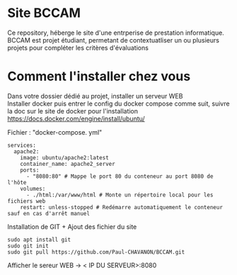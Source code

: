 # Site BCCAM
Ce repository, héberge le site d'une entrperise de prestation informatique.
BCCAM est projet étudiant, permetant de contextuatliser un ou plusieurs projets pour compléter les critères d'évaluations


# Comment l'installer chez vous
Dans votre dossier dédié au projet, installer un serveur WEB </br>
Installer docker puis entrer le config du docker compose comme suit, suivre la doc sur le site de docker pour l'installation
https://docs.docker.com/engine/install/ubuntu/

Fichier : "docker-compose. yml"
```
services:
  apache2:
    image: ubuntu/apache2:latest
    container_name: apache2_server
    ports:
      - "8080:80" # Mappe le port 80 du conteneur au port 8080 de l'hôte
    volumes:
      - ./html:/var/www/html # Monte un répertoire local pour les fichiers web
    restart: unless-stopped # Redémarre automatiquement le conteneur sauf en cas d'arrêt manuel
```

Installation de GIT + Ajout des fichier du site
```
sudo apt install git
sudo git init
sudo git pull https://github.com/Paul-CHAVANON/BCCAM.git
```

Afficher le sereur WEB -> < IP DU SERVEUR>:8080
